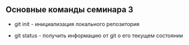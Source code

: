 ## Основные команды семинара 3

+ git init - инициализация локального репозитория

+ git status - получить информацию от git о его текущем состоянии
